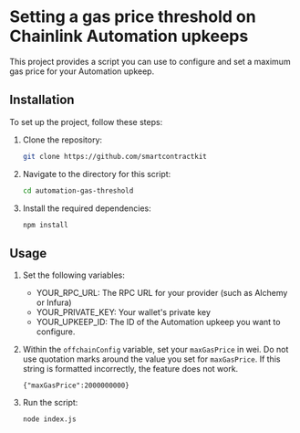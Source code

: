 # Setting a gas price threshold on Chainlink Automation upkeeps

This project provides a script you can use to configure and set a maximum gas price for your Automation upkeep.

## Installation 
 
To set up the project, follow these steps:

1. Clone the repository:  
   ```bash   
   git clone https://github.com/smartcontractkit 
   ```
1. Navigate to the directory for this script: 
   ```bash 
   cd automation-gas-threshold 
   ```
1. Install the required dependencies: 

   ```bash
   npm install
   ```

## Usage

1.  Set the following variables:

    - YOUR_RPC_URL: The RPC URL for your provider (such as Alchemy or Infura)
    - YOUR_PRIVATE_KEY: Your wallet's private key
    - YOUR_UPKEEP_ID: The ID of the Automation upkeep you want to configure.

1.  Within the `offchainConfig` variable, set your `maxGasPrice` in wei. Do not use
    quotation marks around the value you set for `maxGasPrice`. If this string
    is formatted incorrectly, the feature does not work.

    `{"maxGasPrice":2000000000}`

1. Run the script:
    ```bash
    node index.js
    ```
